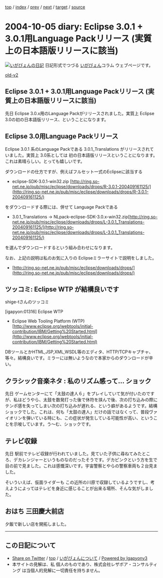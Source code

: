 [top](../index.html) 
 / [index](index.html) 
 / [prev](ig041003.html) 
 / [next](ig041006.html) 
 / [target](https://www.igapyon.jp/igapyon/diary/2004/ig041005.html) 
 / [source](https://github.com/igapyon/diary/blob/master/2004/ig041005.src.md) 

2004-10-05 diary: Eclipse 3.0.1 + 3.0.1用Language Packリリース (実質上の日本語版リリースに該当)
=====================================================================================================
[![いがぴょんの日記](https://www.igapyon.jp/igapyon/diary/images/iga200306s.jpg "いがぴょん")](https://www.igapyon.jp/igapyon/diary/memo/memoigapyon.html) 日記形式でつづる [いがぴょん](https://www.igapyon.jp/igapyon/diary/memo/memoigapyon.html)コラム ウェブページです。

[old-v2](ig041005-orig.html)

## Eclipse 3.0.1 + 3.0.1用Language Packリリース (実質上の日本語版リリースに該当)

先日 Eclipse 3.0.x用のLanguage Packがリリースされました。実質上 Eclipse 3.0の初の日本語版リリース、ということになります。


## Eclipse 3.0用Language Packリリース

Eclipse 3.0.1 系のLanguage Packである 3.0.1_Translations がリリースされていました。実質上
3.0系としては 初の日本語版リリースということになります。これは素晴らしい。とっても嬉しいです。

ダウンロードの仕方ですが、例えばフルセット一式のEclipseに該当する

* eclipse-SDK-3.0.1-win32.zip
  [http://ring.so-net.ne.jp/pub/misc/eclipse/downloads/drops/R-3.0.1-200409161125/](http://ring.so-net.ne.jp/pub/misc/eclipse/downloads/drops/R-3.0.1-200409161125/)

をダウンロードする際には、併せて Language Packである

* 3.0.1_Translations → NLpack-eclipse-SDK-3.0.x-win32.zip[http://ring.so-net.ne.jp/pub/misc/eclipse/downloads/drops/L-3.0.1_Translations-200409161125/](http://ring.so-net.ne.jp/pub/misc/eclipse/downloads/drops/L-3.0.1_Translations-200409161125/)

 を選んでダウンロードするという組み合わせになります。

なお、上記の説明は私のお気に入りの Eclipseミラーサイトで説明をしました。

* [http://ring.so-net.ne.jp/pub/misc/eclipse/downloads/drops/](http://ring.so-net.ne.jp/pub/misc/eclipse/downloads/drops/)

## ツッコミ: Eclipse WTP が結構良いです

shige-tさんのツッコミ

[igapyon:01316] Eclipse WTP

* Eclipse Web Tooling Platform (WTP)
  [http://www.eclipse.org/webtools/initial-contribution/IBM/Getting%20Started.html](http://www.eclipse.org/webtools/initial-contribution/IBM/Getting%20Started.html)

DBツールとかHTML,JSP,XML,WSDL等のエディタ、HTTP/TCPキャプチャ、等々。結構良いです。ミラーには無いようなので本家からのダウンロードが辛い。

## クラシック音楽ネタ : 私のリズム感って… ショック

先日 ゲームセンターにて「太鼓の達人６」をプレイしていて気が付いたのですが、私はどうやら、太鼓を数発打った後で休符を挟んで後、次の打ち込みの際にテンポ感を失ってしまい次の打ち込みが遅れる、という癖があるようです。結構ショックでした。これは、何も「太鼓の達人」だけの話ではなくって、普段ヴァイオリンを弾いている時にも、この症状が発生している可能性が高い、ということを示唆しています。う～む、ショックです。

## テレビ収録

先日 駅前でテレビ収録が行われていました。見ていた子供に尋ねてみたところ、デカレンジャーというものなのだったそうです。デカピンクという方を生で目の前で見ました。これは感慨深いです。宇宙警察とやらの警察車両も２台見ました。

そいういえば、仮面ライダーも この近所の川原で収録しているようですし、考えようによってはテレビを身近に感じることが出来る場所、そんな気がしました。

## おはち 三田慶大前店

夕飯で新しい店を開拓しました。


----------------------------------------------------------------------------------------------------

## この日記について

* [Share on Twitter](https://twitter.com/intent/tweet?hashtags=igapyon%2Cdiary%2C%E3%81%84%E3%81%8C%E3%81%B4%E3%82%87%E3%82%93&text=Eclipse+3.0.1+%2B+3.0.1%E7%94%A8Language+Pack%E3%83%AA%E3%83%AA%E3%83%BC%E3%82%B9+%28%E5%AE%9F%E8%B3%AA%E4%B8%8A%E3%81%AE%E6%97%A5%E6%9C%AC%E8%AA%9E%E7%89%88%E3%83%AA%E3%83%AA%E3%83%BC%E3%82%B9%E3%81%AB%E8%A9%B2%E5%BD%93%29&url=https%3A%2F%2Fwww.igapyon.jp%2Figapyon%2Fdiary%2F2004%2Fig041005.html) / [top](../index.html) / [いがぴょんについて](https://www.igapyon.jp/igapyon/diary/memo/memoigapyon.html) / [Powered by Igapyonv3](https://github.com/igapyon/igapyonv3)
* 本サイトの見解は、私 個人のものであり、株式会社レザボア・コンサルティング は当個人的見解に一切責任を持ちません。 
